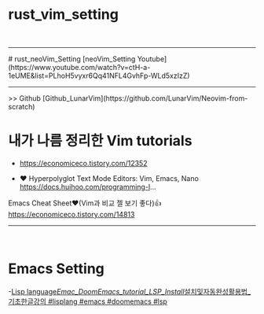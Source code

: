 # rust_vim_setting

<br>
<hr>
# rust_neoVim_Setting
[neoVim_Setting Youtube](https://www.youtube.com/watch?v=ctH-a-1eUME&list=PLhoH5vyxr6Qq41NFL4GvhFp-WLd5xzIzZ)
<hr>
>> Github
[Github_LunarVim](https://github.com/LunarVim/Neovim-from-scratch)

<br>

# 내가 나름 정리한 Vim tutorials

- https://economiceco.tistory.com/12352

- ❤️ Hyperpolyglot
  Text Mode Editors: Vim, Emacs, Nano
  https://docs.huihoo.com/programming-l...

Emacs Cheat Sheet❤️(Vim과 비교 젤 보기 좋다)👍
https://economiceco.tistory.com/14813

<hr>

<br>

# Emacs Setting

-[Lisp language*Emac_DoomEmacs_tutorial_LSP_Install*설치및자동완성활용법\_기초한글강의 #lisplang #emacs #doomemacs #lsp](https://youtu.be/xngl_-994Yg)
